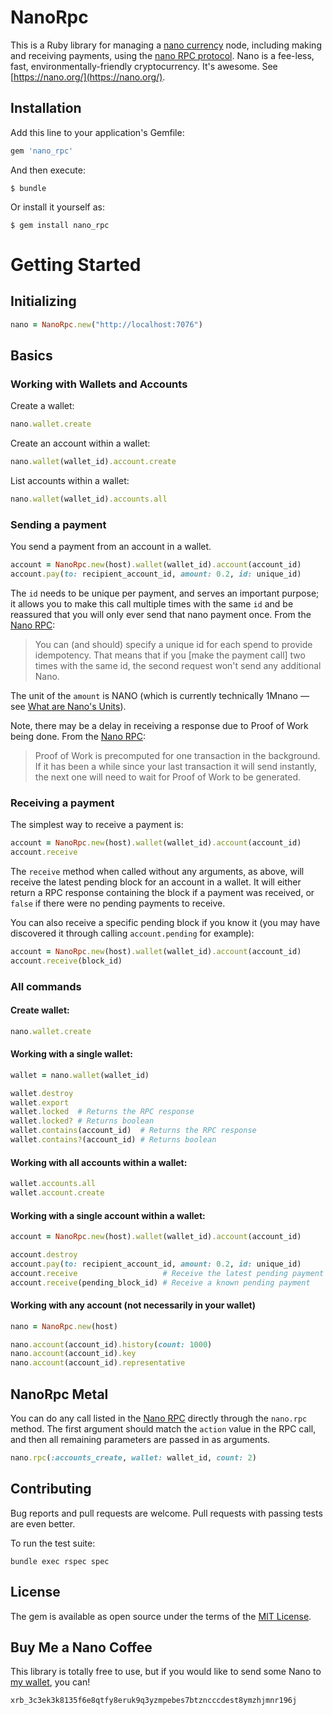 # NanoRpc

This is a Ruby library for managing a [nano currency](https://nano.org/) node, including making and receiving payments, using the [nano RPC protocol](https://github.com/nanocurrency/raiblocks/wiki/RPC-protocol). Nano is a fee-less, fast, environmentally-friendly cryptocurrency. It's awesome. See [https://nano.org/](https://nano.org/).

## Installation

Add this line to your application's Gemfile:

```ruby
gem 'nano_rpc'
```

And then execute:

    $ bundle

Or install it yourself as:

    $ gem install nano_rpc

# Getting Started

## Initializing

```ruby
nano = NanoRpc.new("http://localhost:7076")
```

## Basics

### Working with Wallets and Accounts

Create a wallet:

```ruby
nano.wallet.create
```

Create an account within a wallet:

```ruby
nano.wallet(wallet_id).account.create
```

List accounts within a wallet:

```ruby
nano.wallet(wallet_id).accounts.all
```

### Sending a payment

You send a payment from an account in a wallet.

```ruby
account = NanoRpc.new(host).wallet(wallet_id).account(account_id)
account.pay(to: recipient_account_id, amount: 0.2, id: unique_id)
```

The `id` needs to be unique per payment, and serves an important purpose; it allows you to make this call multiple times with the same `id` and be reassured that you will only ever send that nano payment once. From the [Nano RPC](https://github.com/nanocurrency/raiblocks/wiki/RPC-protocol#account-create):

> You can (and should) specify a unique id for each spend to provide idempotency. That means that if you [make the payment call] two times with the same id, the second request won't send any additional Nano.

The unit of the `amount` is NANO (which is currently technically 1Mnano &mdash; see [What are Nano's Units](https://nano.org/en/faq#what-are-nano-units-)).

Note, there may be a delay in receiving a response due to Proof of Work being done. From the [Nano RPC](https://github.com/nanocurrency/raiblocks/wiki/RPC-protocol#account-create):

> Proof of Work is precomputed for one transaction in the background. If it has been a while since your last transaction it will send instantly, the next one will need to wait for Proof of Work to be generated.

### Receiving a payment

The simplest way to receive a payment is:

```ruby
account = NanoRpc.new(host).wallet(wallet_id).account(account_id)
account.receive
```

The `receive` method when called without any arguments, as above, will receive the latest pending block for an account in a wallet. It will either return a RPC response containing the block if a payment was received, or `false` if there were no pending payments to receive.

You can also receive a specific pending block if you know it (you may have discovered it through calling `account.pending` for example):

```ruby
account = NanoRpc.new(host).wallet(wallet_id).account(account_id)
account.receive(block_id)
```

### All commands

#### Create wallet:

```ruby
nano.wallet.create
```

#### Working with a single wallet:

```ruby
wallet = nano.wallet(wallet_id)

wallet.destroy
wallet.export
wallet.locked  # Returns the RPC response
wallet.locked? # Returns boolean
wallet.contains(account_id)  # Returns the RPC response
wallet.contains?(account_id) # Returns boolean
```

#### Working with all accounts within a wallet:
```ruby
wallet.accounts.all
wallet.account.create
```
#### Working with a single account within a wallet:

```ruby
account = NanoRpc.new(host).wallet(wallet_id).account(account_id)

account.destroy
account.pay(to: recipient_account_id, amount: 0.2, id: unique_id)
account.receive                   # Receive the latest pending payment
account.receive(pending_block_id) # Receive a known pending payment
```

#### Working with any account (not necessarily in your wallet)

```ruby
nano = NanoRpc.new(host)

nano.account(account_id).history(count: 1000)
nano.account(account_id).key
nano.account(account_id).representative
```

## NanoRpc Metal

You can do any call listed in the [Nano RPC](https://github.com/nanocurrency/raiblocks/wiki/RPC-protocol) directly through the `nano.rpc` method. The first argument should match the `action` value in the RPC call, and then all remaining parameters are passed in as arguments.

```ruby
nano.rpc(:accounts_create, wallet: wallet_id, count: 2)
```

## Contributing

Bug reports and pull requests are welcome. Pull requests with passing tests are even better.

To run the test suite:

    bundle exec rspec spec

## License

The gem is available as open source under the terms of the [MIT License](https://opensource.org/licenses/MIT).


## Buy Me a Nano Coffee

This library is totally free to use, but if you would like to send some Nano to [my wallet](https://www.nanode.co/account/xrb_3c3ek3k8135f6e8qtfy8eruk9q3yzmpebes7btzncccdest8ymzhjmnr196j), you can!

    xrb_3c3ek3k8135f6e8qtfy8eruk9q3yzmpebes7btzncccdest8ymzhjmnr196j




